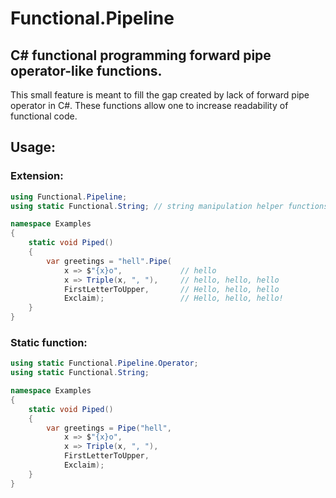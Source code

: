# Functional.Pipeline

## C# functional programming forward pipe operator-like functions.

This small feature is meant to fill the gap created by lack of forward pipe operator in C#. These functions allow one to increase readability of functional code.

## Usage:

### Extension:

```cs
using Functional.Pipeline;
using static Functional.String; // string manipulation helper functions

namespace Examples
{
    static void Piped()
    {
        var greetings = "hell".Pipe(
            x => $"{x}o",             // hello
            x => Triple(x, ", "),     // hello, hello, hello
            FirstLetterToUpper,       // Hello, hello, hello
            Exclaim);                 // Hello, hello, hello!
    }
}
```

### Static function:

```cs
using static Functional.Pipeline.Operator;
using static Functional.String;

namespace Examples
{
    static void Piped()
    {
        var greetings = Pipe("hell",
            x => $"{x}o",
            x => Triple(x, ", "),
            FirstLetterToUpper,
            Exclaim);
    }
}
```